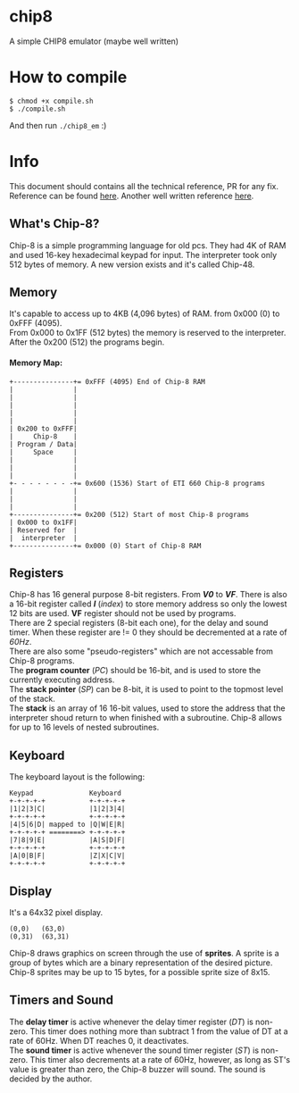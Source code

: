 # chip8
A simple CHIP8 emulator (maybe well written)

# How to compile
```
$ chmod +x compile.sh
$ ./compile.sh
```
And then run `./chip8_em` :)

# Info
This document should contains all the technical reference, PR for any fix. Reference can be found [here](http://devernay.free.fr/hacks/chip8/C8TECH10.HTM). Another well written reference [here](https://tobiasvl.github.io/blog/write-a-chip-8-emulator/).

## What's Chip-8?
Chip-8 is a simple programming language for old pcs. They had 4K of RAM and used 16-key hexadecimal keypad for input. The interpreter took only 512 bytes of memory.
A new version exists and it's called Chip-48.

## Memory
It's capable to access up to 4KB (4,096 bytes) of RAM. from 0x000 (0) to 0xFFF (4095).  
From 0x000 to 0x1FF (512 bytes) the memory is reserved to the interpreter.  
After the 0x200 (512) the programs begin.

#### Memory Map:
```
+---------------+= 0xFFF (4095) End of Chip-8 RAM
|               |
|               |
|               |
|               |
|               |
| 0x200 to 0xFFF|
|     Chip-8    |
| Program / Data|
|     Space     |
|               |
|               |
|               |
+- - - - - - - -+= 0x600 (1536) Start of ETI 660 Chip-8 programs
|               |
|               |
|               |
+---------------+= 0x200 (512) Start of most Chip-8 programs
| 0x000 to 0x1FF|
| Reserved for  |
|  interpreter  |
+---------------+= 0x000 (0) Start of Chip-8 RAM
```

## Registers
Chip-8 has 16 general purpose 8-bit registers. From **_V0_** to **_VF_**. There is also a 16-bit register called **_I_** (_index_) to store memory address so only the lowest 12 bits are used.
**VF** register should not be used by programs.  
There are 2 special registers (8-bit each one), for the delay and sound timer. When these register are != 0 they should be decremented at a rate of *60Hz*.  
There are also some "pseudo-registers" which are not accessable from Chip-8 programs.  
The **program counter** (*PC*) should be 16-bit, and is used to store the currently executing address.  
The **stack pointer** (*SP*) can be 8-bit, it is used to point to the topmost level of the stack.  
The **stack** is an array of 16 16-bit values, used to store the address that the interpreter shoud return to when finished with a subroutine. Chip-8 allows for up to 16 levels of nested subroutines.  

## Keyboard
The keyboard layout is the following:
```
Keypad              Keyboard
+-+-+-+-+           +-+-+-+-+
|1|2|3|C|           |1|2|3|4|
+-+-+-+-+           +-+-+-+-+
|4|5|6|D| mapped to |Q|W|E|R|
+-+-+-+-+ ========> +-+-+-+-+
|7|8|9|E|           |A|S|D|F|
+-+-+-+-+           +-+-+-+-+
|A|0|B|F|           |Z|X|C|V|
+-+-+-+-+           +-+-+-+-+
```

## Display
It's a 64x32 pixel display.  
```
(0,0)	(63,0)
(0,31)	(63,31)
```
Chip-8 draws graphics on screen through the use of **sprites**. A sprite is a group of bytes which are a binary representation of the desired picture. Chip-8 sprites may be up to 15 bytes, for a possible sprite size of 8x15.

## Timers and Sound
The **delay timer** is active whenever the delay timer register (*DT*) is non-zero. This timer does nothing more than subtract 1 from the value of DT at a rate of 60Hz. When DT reaches 0, it deactivates.  
The **sound timer** is active whenever the sound timer register (*ST*) is non-zero. This timer also decrements at a rate of 60Hz, however, as long as ST's value is greater than zero, the Chip-8 buzzer will sound. The sound is decided by the author.
